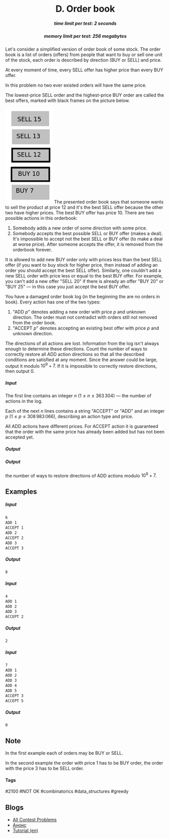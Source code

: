 <h1 style='text-align: center;'> D. Order book</h1>

<h5 style='text-align: center;'>time limit per test: 2 seconds</h5>
<h5 style='text-align: center;'>memory limit per test: 256 megabytes</h5>

Let's consider a simplified version of order book of some stock. The order book is a list of orders (offers) from people that want to buy or sell one unit of the stock, each order is described by direction (BUY or SELL) and price.

At every moment of time, every SELL offer has higher price than every BUY offer. 

In this problem no two ever existed orders will have the same price.

The lowest-price SELL order and the highest-price BUY order are called the best offers, marked with black frames on the picture below.

 ![](images/dd49a092b83e391bd82b1c5d38751fa2f8d8fb2f.png) The presented order book says that someone wants to sell the product at price $12$ and it's the best SELL offer because the other two have higher prices. The best BUY offer has price $10$. There are two possible actions in this orderbook: 

1. Somebody adds a new order of some direction with some price.
2. Somebody accepts the best possible SELL or BUY offer (makes a deal). It's impossible to accept not the best SELL or BUY offer (to make a deal at worse price). After someone accepts the offer, it is removed from the orderbook forever.

It is allowed to add new BUY order only with prices less than the best SELL offer (if you want to buy stock for higher price, then instead of adding an order you should accept the best SELL offer). Similarly, one couldn't add a new SELL order with price less or equal to the best BUY offer. For example, you can't add a new offer "SELL $20$" if there is already an offer "BUY $20$" or "BUY $25$" — in this case you just accept the best BUY offer.

You have a damaged order book log (in the beginning the are no orders in book). Every action has one of the two types:

1. "ADD $p$" denotes adding a new order with price $p$ and unknown direction. The order must not contradict with orders still not removed from the order book.
2. "ACCEPT $p$" denotes accepting an existing best offer with price $p$ and unknown direction.

The directions of all actions are lost. Information from the log isn't always enough to determine these directions. Count the number of ways to correctly restore all ADD action directions so that all the described conditions are satisfied at any moment. Since the answer could be large, output it modulo $10^9 + 7$. If it is impossible to correctly restore directions, then output $0$.

##### Input

The first line contains an integer $n$ ($1 \le n \le 363\,304$) — the number of actions in the log.

Each of the next $n$ lines contains a string "ACCEPT" or "ADD" and an integer $p$ ($1 \le p \le 308\,983\,066$), describing an action type and price. 

All ADD actions have different prices. For ACCEPT action it is guaranteed that the order with the same price has already been added but has not been accepted yet.

##### Output

##### Output

 the number of ways to restore directions of ADD actions modulo $10^9 + 7$.

## Examples

##### Input


```text
6  
ADD 1  
ACCEPT 1  
ADD 2  
ACCEPT 2  
ADD 3  
ACCEPT 3  

```
##### Output


```text
8  

```
##### Input


```text
4  
ADD 1  
ADD 2  
ADD 3  
ACCEPT 2  

```
##### Output


```text
2  

```
##### Input


```text
7  
ADD 1  
ADD 2  
ADD 3  
ADD 4  
ADD 5  
ACCEPT 3  
ACCEPT 5  

```
##### Output


```text
0  

```
## Note

In the first example each of orders may be BUY or SELL.

In the second example the order with price $1$ has to be BUY order, the order with the price $3$ has to be SELL order.



#### Tags 

#2100 #NOT OK #combinatorics #data_structures #greedy 

## Blogs
- [All Contest Problems](../AIM_Tech_Round_5_(rated,_Div._1_+_Div._2).md)
- [Анонс](../blogs/Анонс.md)
- [Tutorial (en)](../blogs/Tutorial_(en).md)
